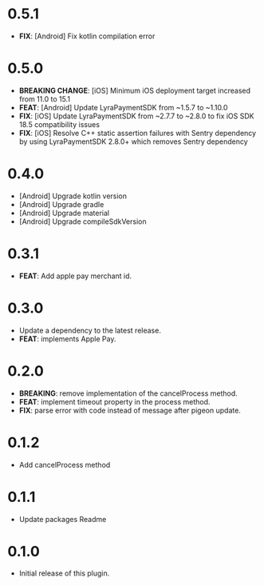 # 0.5.1

- **FIX**: [Android] Fix kotlin compilation error

# 0.5.0

- **BREAKING CHANGE**: [iOS] Minimum iOS deployment target increased from 11.0 to 15.1
- **FEAT**: [Android] Update LyraPaymentSDK from ~1.5.7 to ~1.10.0
- **FIX**: [iOS] Update LyraPaymentSDK from ~2.7.7 to ~2.8.0 to fix iOS SDK 18.5 compatibility issues
- **FIX**: [iOS] Resolve C++ static assertion failures with Sentry dependency by using LyraPaymentSDK 2.8.0+ which removes Sentry dependency

# 0.4.0

- [Android] Upgrade kotlin version
- [Android] Upgrade gradle
- [Android] Upgrade material
- [Android] Upgrade compileSdkVersion

# 0.3.1

- **FEAT**: Add apple pay merchant id.

# 0.3.0

- Update a dependency to the latest release.
- **FEAT**: implements Apple Pay.

# 0.2.0

- **BREAKING**: remove implementation of the cancelProcess method.
- **FEAT**: implement timeout property in the process method.
- **FIX**: parse error with code instead of message after pigeon update.

# 0.1.2

- Add cancelProcess method

# 0.1.1

- Update packages Readme

# 0.1.0

- Initial release of this plugin.
